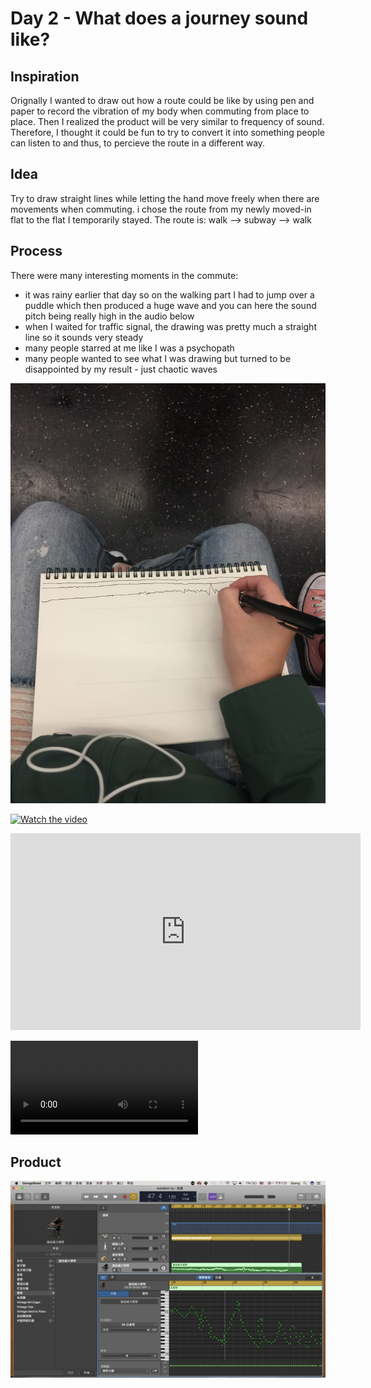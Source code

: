 # Day 2 - What does a journey sound like?

## Inspiration

Orignally I wanted to draw out how a route could be like by using pen and paper to record the vibration of my body when commuting from place to place.
Then I realized the product will be very similar to frequency of sound.
Therefore, I thought it could be fun to try to convert it into something people can listen to and thus, to percieve the route in a different way.


## Idea

Try to draw straight lines while letting the hand move freely when there are movements when commuting.
i chose the route from my newly moved-in flat to the flat I temporarily stayed. 
The route is: walk —> subway —> walk

## Process
There were many interesting moments in the commute:
- it was rainy earlier that day so on the walking part I had to jump over a puddle which then produced a huge wave and you can here the sound pitch being really high in the audio below
- when I waited for traffic signal, the drawing was pretty much a straight line so it sounds very steady
- many people starred at me like I was a psychopath
- many people wanted to see what I was drawing but turned to be disappointed by my result - just chaotic waves

![Img](img/day2/1.JPG)

[![Watch the video](https://raw.github.com/GabLeRoux/WebMole/master/ressources/WebMole_Youtube_Video.png)](https://www.youtube.com/watch?v=7LBghwz0QOo&feature=youtu.be)

<iframe width="560" height="315" src="https://www.youtube.com/embed/7LBghwz0QOo" frameborder="0" allowfullscreen></iframe>

![Vid](img/day2/2.MOV)

## Product

![Img](img/day2/3.PNG)

